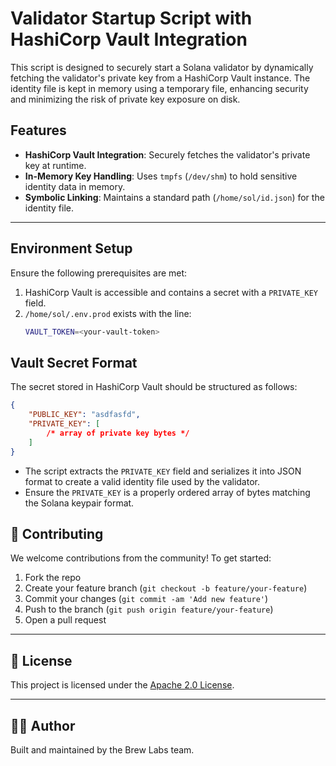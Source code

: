 # Validator Startup Script with HashiCorp Vault Integration

This script is designed to securely start a Solana validator by dynamically fetching the validator's private key from a HashiCorp Vault instance. The identity file is kept in memory using a temporary file, enhancing security and minimizing the risk of private key exposure on disk.

## Features

- **HashiCorp Vault Integration**: Securely fetches the validator's private key at runtime.
- **In-Memory Key Handling**: Uses `tmpfs` (`/dev/shm`) to hold sensitive identity data in memory.
- **Symbolic Linking**: Maintains a standard path (`/home/sol/id.json`) for the identity file.

---

## Environment Setup

Ensure the following prerequisites are met:

1. HashiCorp Vault is accessible and contains a secret with a `PRIVATE_KEY` field.
2. `/home/sol/.env.prod` exists with the line:
   ```bash
   VAULT_TOKEN=<your-vault-token>
   ```

## Vault Secret Format

The secret stored in HashiCorp Vault should be structured as follows:

```json
{
	"PUBLIC_KEY": "asdfasfd",
	"PRIVATE_KEY": [
		/* array of private key bytes */
	]
}
```

- The script extracts the `PRIVATE_KEY` field and serializes it into JSON format to create a valid identity file used by the validator.
- Ensure the `PRIVATE_KEY` is a properly ordered array of bytes matching the Solana keypair format.

## 🤝 Contributing

We welcome contributions from the community! To get started:

1. Fork the repo
2. Create your feature branch (`git checkout -b feature/your-feature`)
3. Commit your changes (`git commit -am 'Add new feature'`)
4. Push to the branch (`git push origin feature/your-feature`)
5. Open a pull request

---

## 📝 License

This project is licensed under the [Apache 2.0 License](LICENSE).

---

## 👨‍💻 Author

Built and maintained by the Brew Labs team.
